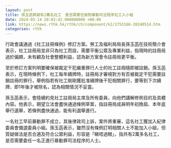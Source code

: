 ```yaml
---
layout: post
title: 孫玉菡質疑有2萬名社工　是否需委任面對暴動司法程序社工入小組
date: 2024-05-14 20:03:42.000000000 +08:00
link: https://news.rthk.hk/rthk/ch/component/k2/1753166-20240514.htm
categories: rthk
---
```


行政會議通過《社工註冊條例》修訂方案。勞工及福利局局長孫玉菡在技術簡介會表示，社工註冊局並非只為社工而設，需要平衡公眾及專業利益，指現時的註冊局過於偏頗，未有顧及社會整體利益，認為新方案會令註冊局更平衡。

至於修訂方案列明要確保被裁定干犯嚴重罪行人士的社工註冊隨即被註銷。孫玉菡表示，在現時條例下，社工每年續牌時，註冊局才審視對方有否被裁定干犯需要註銷註冊的罪行，舉例指若有社工剛剛獲批准續牌後干犯相關罪行，要等到下次續牌、即1年後才被除名，認為相關情況不妥當。

孫玉菡表示，會陸續約見社工註冊局主席及所有委員，向他們講解修例目的及具體內容。他表示，期望立法會盡快通過條例草案，指註冊局成員明年初換屆、本年底舉行選舉，若條例盡快通過，能有利選舉進行。

一名社工早前暴動罪不成立，其後律政司上訴，案件將重審，這名社工獲加入紀律委員會備選委員小組。孫玉菡表示，雖然沒有條例訂明相關人士不能加入小組，但質疑做法是否合適及符合公眾利益，形容是「睇唔過眼」，指共有2萬多名社工，是否需要委任一名正進行暴動罪司法程序的人士。
